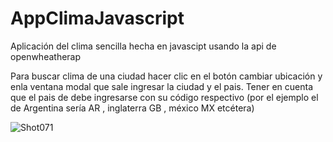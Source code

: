 # AppClimaJavascript
Aplicación del clima  sencilla hecha en javascipt usando la api de  openwheatherap 

Para  buscar  clima de una ciudad hacer clic en el botón cambiar ubicación y enla ventana modal que sale ingresar la ciudad y el pais. Tener
en cuenta que el pais de debe ingresarse con su código respectivo (por el ejemplo el de Argentina sería AR , inglaterra GB , méxico MX etcétera)

![Shot071](https://user-images.githubusercontent.com/34484881/74471244-aa67da00-4e7e-11ea-88b5-371c1afb9f51.png)
